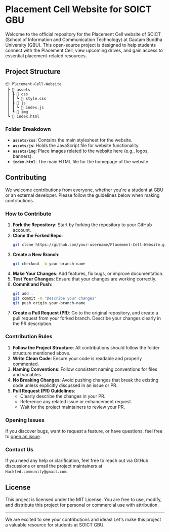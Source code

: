 
# Placement Cell Website for SOICT GBU

Welcome to the official repository for the Placement Cell website of SOICT (School of Information and Communication Technology) at Gautam Buddha University (GBU). This open-source project is designed to help students connect with the Placement Cell, view upcoming drives, and gain access to essential placement-related resources.

## Project Structure

```
📦 Placement-Cell-Website
 ┣ 📂 assets
 ┃ ┣ 📂 css
 ┃ ┃ ┗ 📜 style.css
 ┃ ┣ 📂 js
 ┃ ┃ ┗ 📜 index.js
 ┃ ┗ 📂 img
 ┗ 📜 index.html
```

### Folder Breakdown
- **`assets/css`**: Contains the main stylesheet for the website.
- **`assets/js`**: Holds the JavaScript file for website functionality.
- **`assets/img`**: Place images related to the website here (e.g., logos, banners).
- **`index.html`**: The main HTML file for the homepage of the website.

## Contributing

We welcome contributions from everyone, whether you're a student at GBU or an external developer. Please follow the guidelines below when making contributions.

### How to Contribute

1. **Fork the Repository**: Start by forking the repository to your GitHub account.
2. **Clone the Forked Repo**: 
   ```bash
   git clone https://github.com/your-username/Placement-Cell-Website.git
   ```
3. **Create a New Branch**: 
   ```bash
   git checkout -b your-branch-name
   ```
4. **Make Your Changes**: Add features, fix bugs, or improve documentation.
5. **Test Your Changes**: Ensure that your changes are working correctly.
6. **Commit and Push**:
   ```bash
   git add .
   git commit -m "Describe your changes"
   git push origin your-branch-name
   ```
7. **Create a Pull Request (PR)**: Go to the original repository, and create a pull request from your forked branch. Describe your changes clearly in the PR description.

### Contribution Rules

1. **Follow the Project Structure**: All contributions should follow the folder structure mentioned above.
2. **Write Clean Code**: Ensure your code is readable and properly commented.
3. **Naming Conventions**: Follow consistent naming conventions for files and variables.
4. **No Breaking Changes**: Avoid pushing changes that break the existing code unless explicitly discussed in an issue or PR.
5. **Pull Request (PR) Guidelines**:
    - Clearly describe the changes in your PR.
    - Reference any related issue or enhancement request.
    - Wait for the project maintainers to review your PR.

### Opening Issues
If you discover bugs, want to request a feature, or have questions, feel free to [open an issue](https://github.com/HackfedCommunity/Placement-Cell-Website/issues). 

### Contact Us
If you need any help or clarification, feel free to reach out via GitHub discussions or email the project maintainers at `Hackfed.community@gmail.com`.

## License
This project is licensed under the MIT License. You are free to use, modify, and distribute this project for personal or commercial use with attribution.

---

We are excited to see your contributions and ideas! Let's make this project a valuable resource for students at SOICT GBU.
